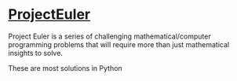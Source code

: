 # <a href="https://projecteuler.net/" target="_blank">ProjectEuler </a>
Project Euler is a series of challenging mathematical/computer programming problems that will require more than just mathematical insights to solve.

These are most solutions in Python